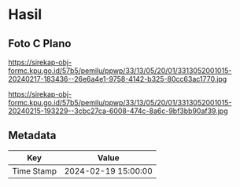 # Hasil

## Foto C Plano

https://sirekap-obj-formc.kpu.go.id/57b5/pemilu/ppwp/33/13/05/20/01/3313052001015-20240217-183436--26e6a4e1-9758-4142-b325-80cc63ac1770.jpg

https://sirekap-obj-formc.kpu.go.id/57b5/pemilu/ppwp/33/13/05/20/01/3313052001015-20240215-193229--3cbc27ca-6008-474c-8a6c-9bf3bb90af39.jpg


## Metadata

| Key        | Value               |
| ---------- | ------------------- |
| Time Stamp | 2024-02-19 15:00:00 |



